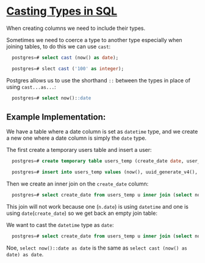 # [Casting Types in SQL](https://egghead.io/lessons/postgresql-casting-types-in-sql)

When creating columns we need to include their types.

Sometimes we need to coerce a type to another type especially when joining tables, to do this we can use `cast`:

```sql
  postgres=# select cast (now() as date);

  postgres=# slect cast ('100' as integer);
```

Postgres allows us to use the shorthand `::` between the types in place of using `cast...as...`:

```sql
  postgres=# select now()::date 
``` 

## Example Implementation: 

We have a table where a date column is set as `datetime` type, and we create a new one where a date column is simply the `date` type. 

The first create a temporary users table and insert a user:

```sql
  postgres=# create temporary table users_temp (create_date date, user_handle uuid, first_name text, last_name text, email text);

  postgres=# insert into users_temp values (now(), uuid_generate_v4(), 'michelle', 'jones');
```

Then we create an inner join on the `create_date` column:

```sql
  postgres=# select create_date from users_temp u inner join (select now() as date) n on u.create_date = n.date; 
```

This join will not work because one (`n.date`) is using `datetime` and one is using `date`(`create_date`) so we get back an empty join table: 

We want to cast the `datetime` type as `date`:

```sql
  postgres=# select create_date from users_temp u inner join (select now()::date as date) n on u.create_date = n.date; 
```

Noe, `select now()::date as date` is the same as `select cast (now() as date) as date`.